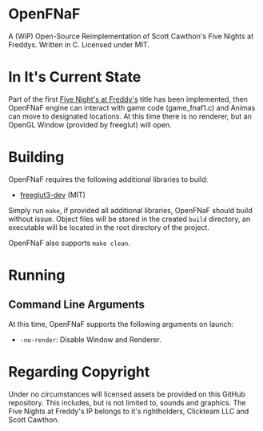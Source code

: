 # OpenFNaF
A (WiP) Open-Source Reimplementation of Scott Cawthon's Five Nights at Freddys. Written in C. Licensed under MIT.

# In It's Current State
Part of the first [Five Night's at Freddy's](https://store.steampowered.com/app/319510/Five_Nights_at_Freddys/) title has been implemented, then OpenFNaF engine can interact with game code (game_fnaf1.c) and Animas can move to designated locations. At this time there is no renderer, but an OpenGL Window (provided by freeglut) will open.

# Building
OpenFNaF requires the following additional libraries to build:
* [freeglut3-dev](http://freeglut.sourceforge.net/) (MIT)

Simply run `make`, if provided all additional libraries, OpenFNaF should build without issue. Object files will be stored in the created `build` directory, an executable will be located in the root directory of the project.

OpenFNaF also supports `make clean`.

# Running
## Command Line Arguments
At this time, OpenFNaF supports the following arguments on launch:
* `-no-render`: Disable Window and Renderer.

# Regarding Copyright
Under no circumstances will licensed assets be provided on this GitHub repository. This includes, but is not limited to, sounds and graphics. The Five Nights at Freddy's IP belongs to it's rightholders, Clickteam LLC and Scott Cawthon.